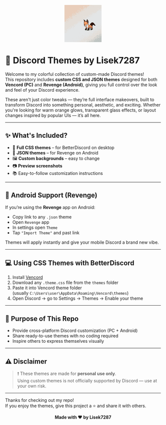 <p align="center">
  <img src="./Assets/Profile.png" width="120" alt="Profile Picture">
</p>

# 🎨 Discord Themes by Lisek7287

Welcome to my colorful collection of custom-made Discord themes!  
This repository includes **custom CSS and JSON themes** designed for both **Vencord (PC)** and **Revenge (Android)**, giving you full control over the look and feel of your Discord experience.

These aren't just color tweaks — they’re full interface makeovers, built to transform Discord into something personal, aesthetic, and exciting. Whether you're looking for warm orange glows, transparent glass effects, or layout changes inspired by popular UIs — it’s all here.

---

## ✨ What's Included?

- 🎨 **Full CSS themes** – for BetterDiscord on desktop
- 📱 **JSON themes** – for Revenge on Android
- 🖼️ **Custom backgrounds** – easy to change
- 📷 **Preview screenshots**
- 📚 Easy-to-follow customization instructions


---

## 📱 Android Support (Revenge)

If you’re using the **Revenge** app on Android:
- Copy link to any `.json` theme
- Open `Revenge` app
- In settings open `Theme`
- Tap `"Import Theme"` and past link

Themes will apply instantly and give your mobile Discord a brand new vibe.

---

## 💻 Using CSS Themes with BetterDiscord

1. Install [Vencord](https://vencord.dev/)
2. Download any `.theme.css` file from the `themes` folder
3. Paste it into Vencord theme folder  
   (usually `C:\Users\user\AppData\Roaming\Vencord\themes`)
4. Open Discord → go to Settings → Themes → Enable your theme

---

## 🎯 Purpose of This Repo

- Provide cross-platform Discord customization (PC + Android)
- Share ready-to-use themes with no coding required
- Inspire others to express themselves visually

---

## ⚠️ Disclaimer

> ❗ These themes are made for **personal use only**.  
> Using custom themes is not officially supported by Discord — use at your own risk.

---

Thanks for checking out my repo!  
If you enjoy the themes, give this project a ⭐ and share it with others.

<p align="center"><b>Made with ❤️ by Lisek7287</b></p>


